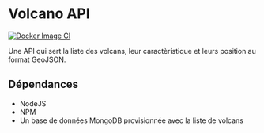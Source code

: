 # Volcano API

[![Docker Image CI](https://github.com/benoitsemifir/Volcano-api/actions/workflows/docker-image.yml/badge.svg)](https://github.com/benoitsemifir/Volcano-api/actions/workflows/docker-image.yml)

Une API qui sert la liste des volcans, leur caractèristique et leurs position au format GeoJSON.

## Dépendances

- NodeJS
- NPM
- Un base de données MongoDB provisionnée avec la liste de volcans
